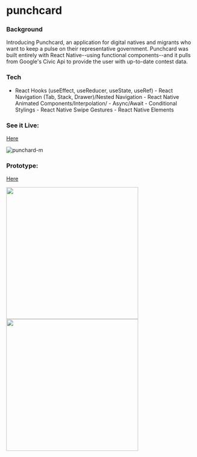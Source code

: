 # punchcard

### Background
Introducing Punchcard, an application for digital natives and migrants who want to keep a pulse on their representative government. Punchcard was built entirely with React Native--using functional components--and it pulls from Google's Civic Api to provide the user with up-to-date contest data.

### Tech
- React Hooks (useEffect, useReducer, useState, useRef)  - React Navigation (Tab, Stack, Drawer)/Nested Navigation  - React Native Animated Components/Interpolation/  - Async/Await  - Conditional Stylings  - React Native Swipe Gestures  - React Native Elements

### See it Live: 
[Here](https://exp.host/@codexguajil/punchcard)

![punchard-m](https://user-images.githubusercontent.com/20582868/82388866-423a0e80-9a00-11ea-8fc8-e280160f6098.gif)

### Prototype: 
[Here](https://projects.invisionapp.com/prototype/Voteminder-ck9vsdrd900lml901ld1x33rz)

<img src="https://user-images.githubusercontent.com/20582868/82383817-36484f80-99f4-11ea-8e0d-955329e46a3d.gif" width="350" /><img src="https://user-images.githubusercontent.com/20582868/82383848-4829f280-99f4-11ea-88a5-d6a66b8f8c20.gif" width="350" />
